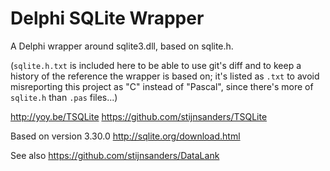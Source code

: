 # Delphi SQLite Wrapper

A Delphi wrapper around sqlite3.dll, based on sqlite.h.

(`sqlite.h.txt` is included here to be able to use git's diff and to keep a history of the reference the wrapper is based on;
it's listed as `.txt` to avoid misreporting this project as "C" instead of "Pascal", since there's more of `sqlite.h` than `.pas` files...)

http://yoy.be/TSQLite
https://github.com/stijnsanders/TSQLite

Based on version 3.30.0
http://sqlite.org/download.html

See also
https://github.com/stijnsanders/DataLank